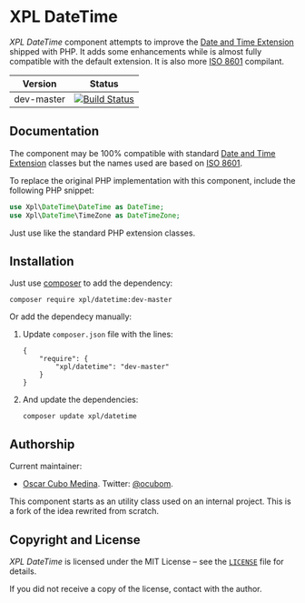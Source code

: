 XPL DateTime
============

_XPL DateTime_ component attempts to improve the [Date and Time Extension][]
shipped with PHP. It adds some enhancements while is almost fully compatible
with the default extension. It is also more [ISO 8601][] compilant.


| Version    | Status |
| ---------- | ------ |
| dev-master | [![Build Status](https://travis-ci.org/ocubom/Xpl-DateTime.png?branch=master)](https://travis-ci.org/ocubom/Xpl-DateTime) |


Documentation
-------------

The component may be 100% compatible with standard [Date and Time Extension][]
classes but the names used are based on [ISO 8601][].

To replace the original PHP implementation with this component, include the
following PHP snippet:

```php
use Xpl\DateTime\DateTime as DateTime;
use Xpl\DateTime\TimeZone as DateTimeZone;
```

Just use like the standard PHP extension classes.

Installation
------------

Just use [composer][] to add the dependency:

```
composer require xpl/datetime:dev-master
```

Or add the dependecy manually:

1.  Update ``composer.json`` file with the lines:

    ```
    {
        "require": {
            "xpl/datetime": "dev-master"
        }
    }
    ```

2.  And update the dependencies:

    ```
    composer update xpl/datetime
    ```

Authorship
----------

Current maintainer:

* [Oscar Cubo Medina](http://github.com/ocubom/ "@ocubom projects").
  Twitter: [@ocubom](http://twitter.com/ocubom/ "@ocubom on twitter").

This component starts as an utility class used on an internal project. This is
a fork of the idea rewrited from scratch.

Copyright and License
---------------------

_XPL DateTime_ is licensed under the MIT License – see the [`LICENSE`][0] file
for details.

If you did not receive a copy of the license, contact with the author.

[0]: http://github.com/ocubom/Xpl-DateTime/blob/master/LICENSE
    "XPL DateTime license file"


[Composer]: http://getcomposer.org/
    "Composer Dependency Manager for PHP"

[Date and Time Extension]: http://php.net/manual/refs.calendar.php
    "PHP Date and Time Related Extensions"

[ISO 8601]: http://en.wikipedia.org/wiki/ISO_8601
    "Data elements and interchange formats – Information interchange – Representation of dates and times (Wikipedia)"
